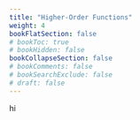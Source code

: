 ```yaml
---
title: "Higher-Order Functions"
weight: 4
bookFlatSection: false
# bookToc: true
# bookHidden: false
bookCollapseSection: false
# bookComments: false
# bookSearchExclude: false
# draft: false
---
```

hi